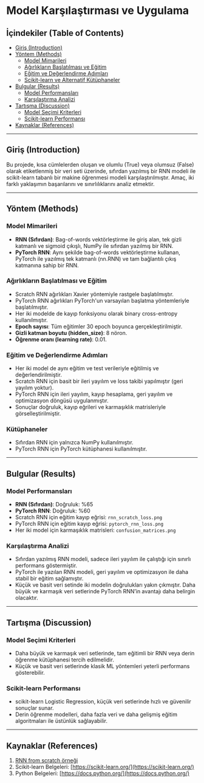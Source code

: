 # Model Karşılaştırması ve Uygulama

## İçindekiler (Table of Contents)
- [Giriş (Introduction)](#giriş-introduction)
- [Yöntem (Methods)](#yöntem-methods)
  - [Model Mimarileri](#model-mimarileri)
  - [Ağırlıkların Başlatılması ve Eğitim](#ağırlıkların-başlatılması-ve-eğitim)
  - [Eğitim ve Değerlendirme Adımları](#eğitim-ve-değerlendirme-adımları)
  - [Scikit-learn ve Alternatif Kütüphaneler](#scikit-learn-ve-alternatif-kütüphaneler)
- [Bulgular (Results)](#bulgular-results)
  - [Model Performansları](#model-performansları)
  - [Karşılaştırma Analizi](#karşılaştırma-analizi)
- [Tartışma (Discussion)](#tartışma-discussion)
  - [Model Seçimi Kriterleri](#model-seçimi-kriterleri)
  - [Scikit-learn Performansı](#scikit-learn-performansı)
- [Kaynaklar (References)](#kaynaklar-references)

---

## Giriş (Introduction)
Bu projede, kısa cümlelerden oluşan ve olumlu (True) veya olumsuz (False) olarak etiketlenmiş bir veri seti üzerinde, sıfırdan yazılmış bir RNN modeli ile scikit-learn tabanlı bir makine öğrenmesi modeli karşılaştırılmıştır. Amaç, iki farklı yaklaşımın başarılarını ve sınırlılıklarını analiz etmektir.

---

## Yöntem (Methods)
### Model Mimarileri
- **RNN (Sıfırdan)**: Bag-of-words vektörleştirme ile giriş alan, tek gizli katmanlı ve sigmoid çıkışlı, NumPy ile sıfırdan yazılmış bir RNN.
- **PyTorch RNN**: Aynı şekilde bag-of-words vektörleştirme kullanan, PyTorch ile yazılmış tek katmanlı (nn.RNN) ve tam bağlantılı çıkış katmanına sahip bir RNN.

### Ağırlıkların Başlatılması ve Eğitim
- Scratch RNN ağırlıkları Xavier yöntemiyle rastgele başlatılmıştır.
- PyTorch RNN ağırlıkları PyTorch'un varsayılan başlatma yöntemleriyle başlatılmıştır.
- Her iki modelde de kayıp fonksiyonu olarak binary cross-entropy kullanılmıştır.
- **Epoch sayısı**: Tüm eğitimler 30 epoch boyunca gerçekleştirilmiştir.
- **Gizli katman boyutu (hidden_size)**: 8 nöron.
- **Öğrenme oranı (learning rate)**: 0.01.

### Eğitim ve Değerlendirme Adımları
- Her iki model de aynı eğitim ve test verileriyle eğitilmiş ve değerlendirilmiştir.
- Scratch RNN için basit bir ileri yayılım ve loss takibi yapılmıştır (geri yayılım yoktur).
- PyTorch RNN için ileri yayılım, kayıp hesaplama, geri yayılım ve optimizasyon döngüsü uygulanmıştır.
- Sonuçlar doğruluk, kayıp eğrileri ve karmaşıklık matrisleriyle görselleştirilmiştir.

### Kütüphaneler
- Sıfırdan RNN için yalnızca NumPy kullanılmıştır.
- PyTorch RNN için PyTorch kütüphanesi kullanılmıştır.

---

## Bulgular (Results)
### Model Performansları
- **RNN (Sıfırdan)**: Doğruluk: %65
- **PyTorch RNN**: Doğruluk: %60
- Scratch RNN için eğitim kayıp eğrisi: `rnn_scratch_loss.png`
- PyTorch RNN için eğitim kayıp eğrisi: `pytorch_rnn_loss.png`
- Her iki model için karmaşıklık matrisleri: `confusion_matrices.png`

### Karşılaştırma Analizi
- Sıfırdan yazılmış RNN modeli, sadece ileri yayılım ile çalıştığı için sınırlı performans göstermiştir.
- PyTorch ile yazılan RNN modeli, geri yayılım ve optimizasyon ile daha stabil bir eğitim sağlamıştır.
- Küçük ve basit veri setinde iki modelin doğrulukları yakın çıkmıştır. Daha büyük ve karmaşık veri setlerinde PyTorch RNN’in avantajı daha belirgin olacaktır.

---

## Tartışma (Discussion)
### Model Seçimi Kriterleri
- Daha büyük ve karmaşık veri setlerinde, tam eğitimli bir RNN veya derin öğrenme kütüphanesi tercih edilmelidir.
- Küçük ve basit veri setlerinde klasik ML yöntemleri yeterli performans gösterebilir.

### Scikit-learn Performansı
- scikit-learn Logistic Regression, küçük veri setlerinde hızlı ve güvenilir sonuçlar sunar.
- Derin öğrenme modelleri, daha fazla veri ve daha gelişmiş eğitim algoritmaları ile üstünlük sağlayabilir.

---

## Kaynaklar (References)
1. [RNN from scratch örneği](https://github.com/vzhou842/rnn-from-scratch)
2. Scikit-learn Belgeleri: [https://scikit-learn.org/](https://scikit-learn.org/)
3. Python Belgeleri: [https://docs.python.org/](https://docs.python.org/)
